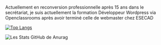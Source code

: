 Actuellement en reconversion professionnelle après 15 ans dans le secrétariat, je suis actuellement la formation Développeur Wordpress via Openclassrooms après avoir terminé celle de webmaster chez ESECAD

[![Top Langs](https://github-readme-stats.vercel.app/api/top-langs/?username=VanessaFauvet&layout=compact&theme=dracula)](https://github.com/VanessaFauvet/github-readme-stats)

![Les Stats GitHub de Anurag](https://github-readme-stats.vercel.app/api?username=anuraghazra&show_icons=true)
